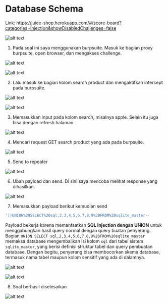 # Database Schema

Link: https://juice-shop.herokuapp.com/#/score-board?categories=Injection&showDisabledChallenges=false

![alt text](<img/Screenshot 2025-09-10 060223.png>)

1. Pada soal ini saya menggunakan burpsuite. Masuk ke bagian proxy burpsuite, open browser, dan mengakses challenge.

![alt text](<img/Screenshot 2025-09-10 090251.png>)

![alt text](<img/Screenshot 2025-09-10 090336.png>)

2. Lalu masuk ke bagian kolom search product dan mengaktifkan intercept pada burpsuite.

![alt text](<img/Screenshot 2025-09-10 090111.png>)

![alt text](<img/Screenshot 2025-09-10 090425.png>)

3. Memasukkan input pada kolom search, misalnya apple. Selain itu juga bisa dengan refresh halaman

![alt text](<img/Screenshot 2025-09-10 090126.png>)

4. Mencari request GET search product yang ada pada burpsuite.

![alt text](<img/Screenshot 2025-09-10 083804.png>)

5. Send to repeater

![alt text](<img/Screenshot 2025-09-10 083824.png>)

6. Ubah payload dan send. Di sini saya mencoba melihat response yang dihasilkan.

![alt text](<img/Screenshot 2025-09-10 083926.png>)

7. Memasukkan payload berikut kemudian send

```bash
'))UNION%20SELECT%20sql,2,3,4,5,6,7,8,9%20FROM%20sqlite_master--
```

Payload bekerja karena memanfaatkan **SQL Injection dengan UNION** untuk menggabungkan hasil query normal dengan query buatan penyerang. Bagian `UNION SELECT sql,2,3,4,5,6,7,8,9%20FROM%20sqlite_master` memaksa database mengembalikan isi kolom `sql` dari tabel sistem `sqlite_master`, yang berisi definisi struktur tabel dan query pembuatan database. Dengan begitu, penyerang bisa membocorkan skema database, termasuk nama tabel maupun kolom sensitif yang ada di dalamnya.

![alt text](<img/Screenshot 2025-09-10 084635.png>)

![alt text](<img/Screenshot 2025-09-10 084649.png>)

8. Soal berhasil diselesaikan

![alt text](<img/Screenshot 2025-09-10 084946.png>)